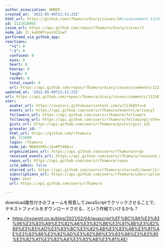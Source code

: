 ```yaml
---
author_association: OWNER
created_at: '2022-05-09T21:51:25Z'
html_url: https://github.com/r7kamura/diary/issues/3#issuecomment-1121618963
id: 1121618963
issue_url: https://api.github.com/repos/r7kamura/diary/issues/3
node_id: IC_kwDOHTcevs5C2owT
performed_via_github_app: 
reactions:
  "+1": 0
  "-1": 0
  confused: 0
  eyes: 0
  heart: 0
  hooray: 0
  laugh: 0
  rocket: 0
  total_count: 0
  url: https://api.github.com/repos/r7kamura/diary/issues/comments/1121618963/reactions
updated_at: '2022-05-09T21:51:25Z'
url: https://api.github.com/repos/r7kamura/diary/issues/comments/1121618963
user:
  avatar_url: https://avatars.githubusercontent.com/u/111689?v=4
  events_url: https://api.github.com/users/r7kamura/events{/privacy}
  followers_url: https://api.github.com/users/r7kamura/followers
  following_url: https://api.github.com/users/r7kamura/following{/other_user}
  gists_url: https://api.github.com/users/r7kamura/gists{/gist_id}
  gravatar_id: ''
  html_url: https://github.com/r7kamura
  id: 111689
  login: r7kamura
  node_id: MDQ6VXNlcjExMTY4OQ==
  organizations_url: https://api.github.com/users/r7kamura/orgs
  received_events_url: https://api.github.com/users/r7kamura/received_events
  repos_url: https://api.github.com/users/r7kamura/repos
  site_admin: false
  starred_url: https://api.github.com/users/r7kamura/starred{/owner}{/repo}
  subscriptions_url: https://api.github.com/users/r7kamura/subscriptions
  type: User
  url: https://api.github.com/users/r7kamura

---
```

download属性付きのフォームを用意してJavaScriptでクリックさせることで、テキストファイルをダウンロードさせる、という作戦でいけるかも？

- https://cyzennt.co.jp/blog/2021/02/04/javascript%EF%BC%9A%E3%83%96%E3%83%A9%E3%82%A6%E3%82%B6%E3%81%8B%E3%82%89%E3%83%AD%E3%83%BC%E3%82%AB%E3%83%AB%E3%81%AE%E3%83%86%E3%82%AD%E3%82%B9%E3%83%88%E3%83%95%E3%82%A1%E3%82%A4%E3%83%AB%E3%81%AE/